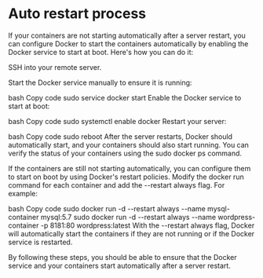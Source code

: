 # Auto restart process

If your containers are not starting automatically after a server restart, you can configure Docker to start the containers automatically by enabling the Docker service to start at boot. Here's how you can do it:

SSH into your remote server.

Start the Docker service manually to ensure it is running:

bash
Copy code
sudo service docker start
Enable the Docker service to start at boot:

bash
Copy code
sudo systemctl enable docker
Restart your server:

bash
Copy code
sudo reboot
After the server restarts, Docker should automatically start, and your containers should also start running. You can verify the status of your containers using the sudo docker ps command.

If the containers are still not starting automatically, you can configure them to start on boot by using Docker's restart policies. Modify the docker run command for each container and add the --restart always flag. For example:

bash
Copy code
sudo docker run -d --restart always --name mysql-container mysql:5.7
sudo docker run -d --restart always --name wordpress-container -p 8181:80 wordpress:latest
With the --restart always flag, Docker will automatically start the containers if they are not running or if the Docker service is restarted.

By following these steps, you should be able to ensure that the Docker service and your containers start automatically after a server restart.
